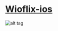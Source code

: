 # [Wioflix-ios](https://itunes.apple.com/us/app/wioflix/id957204575?mt=8&ign-mpt=uo%3D4)

![alt tag](https://github.com/ltalhouarne/wioflix-ios/blob/master/www/images/ios.png)

